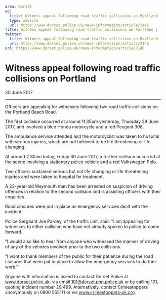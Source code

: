 ```yaml
area: Dorset
og:
  title: Witness appeal following road traffic collisions on Portland
  type: website
  url: https://www.dorset.police.uk/news-information/article/3145
title: Witness appeal following road traffic collisions on Portland |
twitter:
  title: Witness appeal following road traffic collisions on Portland
  url: https://www.dorset.police.uk/news-information/article/3145
url: https://www.dorset.police.uk/news-information/article/3145
```

# Witness appeal following road traffic collisions on Portland

30 June 2017

* * *

Officers are appealing for witnesses following two road traffic collisions on the Portland Beach Road.

The first collision occurred at around 11.35pm yesterday, Thursday 29 June 2017, and involved a blue Honda motorcycle and a red Peugeot 308.

The ambulance service attended and the motorcyclist was taken to hospital with serious injuries, which are not believed to be life threatening or life changing.

At around 2.30am today, Friday 30 June 2017, a further collision occurred at the scene involving a stationary police vehicle and a red Volkswagen Polo.

Two officers sustained serious but not life changing or life threatening injuries and were taken to hospital for treatment.

A 22-year-old Weymouth man has been arrested on suspicion of driving offences in relation to the second collision and is assisting officers with their enquiries.

Road closures were put in place as emergency services dealt with the incident.

Police Sergeant Joe Pardey, of the traffic unit, said: "I am appealing for witnesses to either collision who have not already spoken to police to come forward.

"I would also like to hear from anyone who witnessed the manner of driving of any of the vehicles involved prior to the two collisions.

"I want to thank members of the public for their patience during the road closures that were put in place to allow the emergency services to do their work."

Anyone with information is asked to contact Dorset Police at www.dorset.police,uk, via email 101@dorset.pnn.police.uk or by calling 101, quoting incident number 29:499. Alternatively, contact Crimestoppers anonymously on 0800 555111 or via www.crimestoppers-uk.org.
